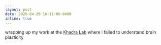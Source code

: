 ```yaml
---
layout: post
date: 2020-04-29 16:11:00-0400
inline: true
---
```


wrapping up my work at the <a href = "https://www.medicine.mcgill.ca/physio/khadralab/">Khadra Lab</a> where i failed to understand brain plasticity

